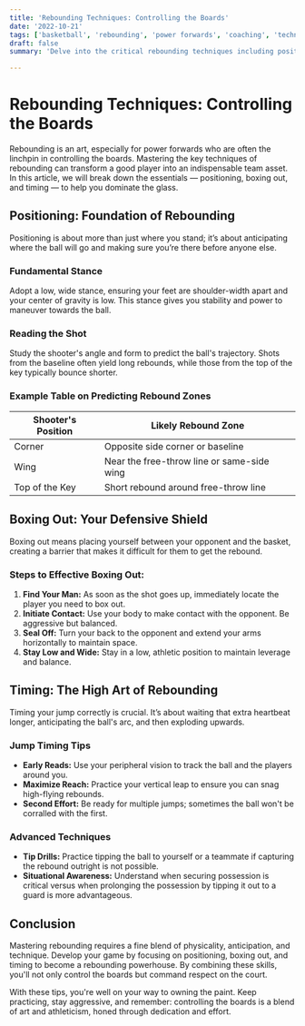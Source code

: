 ```yaml
---
title: 'Rebounding Techniques: Controlling the Boards'
date: '2022-10-21'
tags: ['basketball', 'rebounding', 'power forwards', 'coaching', 'techniques']
draft: false
summary: 'Delve into the critical rebounding techniques including positioning, boxing out, and timing to dominate as a power forward.'

---
```


# Rebounding Techniques: Controlling the Boards

Rebounding is an art, especially for power forwards who are often the linchpin in controlling the boards. Mastering the key techniques of rebounding can transform a good player into an indispensable team asset. In this article, we will break down the essentials — positioning, boxing out, and timing — to help you dominate the glass.

## Positioning: Foundation of Rebounding

Positioning is about more than just where you stand; it’s about anticipating where the ball will go and making sure you’re there before anyone else.

### Fundamental Stance

Adopt a low, wide stance, ensuring your feet are shoulder-width apart and your center of gravity is low. This stance gives you stability and power to maneuver towards the ball.

### Reading the Shot

Study the shooter's angle and form to predict the ball's trajectory. Shots from the baseline often yield long rebounds, while those from the top of the key typically bounce shorter.

### Example Table on Predicting Rebound Zones

| Shooter's Position | Likely Rebound Zone |
|--------------------|---------------------|
| Corner             | Opposite side corner or baseline         |
| Wing               | Near the free-throw line or same-side wing|
| Top of the Key     | Short rebound around free-throw line     |

## Boxing Out: Your Defensive Shield

Boxing out means placing yourself between your opponent and the basket, creating a barrier that makes it difficult for them to get the rebound.

### Steps to Effective Boxing Out:

1. **Find Your Man:** As soon as the shot goes up, immediately locate the player you need to box out.
2. **Initiate Contact:** Use your body to make contact with the opponent. Be aggressive but balanced.
3. **Seal Off:** Turn your back to the opponent and extend your arms horizontally to maintain space.
4. **Stay Low and Wide:** Stay in a low, athletic position to maintain leverage and balance.

## Timing: The High Art of Rebounding

Timing your jump correctly is crucial. It’s about waiting that extra heartbeat longer, anticipating the ball's arc, and then exploding upwards.

### Jump Timing Tips

- **Early Reads:** Use your peripheral vision to track the ball and the players around you.
- **Maximize Reach:** Practice your vertical leap to ensure you can snag high-flying rebounds.
- **Second Effort:** Be ready for multiple jumps; sometimes the ball won't be corralled with the first.

### Advanced Techniques

- **Tip Drills:** Practice tipping the ball to yourself or a teammate if capturing the rebound outright is not possible.
- **Situational Awareness:** Understand when securing possession is critical versus when prolonging the possession by tipping it out to a guard is more advantageous.

## Conclusion

Mastering rebounding requires a fine blend of physicality, anticipation, and technique. Develop your game by focusing on positioning, boxing out, and timing to become a rebounding powerhouse. By combining these skills, you'll not only control the boards but command respect on the court.

With these tips, you're well on your way to owning the paint. Keep practicing, stay aggressive, and remember: controlling the boards is a blend of art and athleticism, honed through dedication and effort.